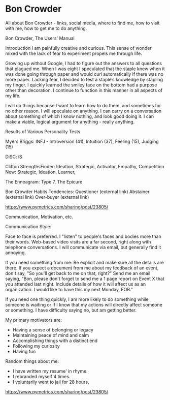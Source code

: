 # Bon Crowder
All about Bon Crowder - links, social media, where to find me, how to visit with me, how to get me to do anything.

Bon Crowder, The Users' Manual

Introduction
I am painfully creative and curious. This sense of wonder mixed with the lack of fear to experiment propels me through life.

Growing up without Google, I had to figure out the answers to all questions that plagued me. When I was eight I speculated that the staple knew when it was done going through paper and would curl automatically if there was no more paper. Lacking fear, I decided to test a staple’s knowledge by stapling my finger. I quickly learned the smiley face on the bottom had a purpose other than decoration. I continue to function in this manner in all aspects of my life.

I will do things because I want to learn how to do them, and sometimes for no other reason. I will speculate on anything. I can carry on a conversation about something of which I know nothing, and look good doing it. I can make a viable, logical argument for anything - really anything.

Results of Various Personality Tests

Myers Briggs: INFJ - Introversion (41), Intuition (37), Feeling (15), Judging (15)

DiSC: iS

Clifton StrengthsFinder: Ideation, Strategic, Activator, Empathy, Competition
New: Strategic, Ideation, Learner,

The Enneagram: Type 7, The Epicure

Bon Crowder Habits Tendencies:
Questioner (external link)
Abstainer (external link)
Over-buyer (external link)

https://www.pymetrics.com/sharing/post/23805/

Communication, Motivation, etc.

Communication Style:

Face to face is preferred. I "listen" to people's faces and bodies more than their words. Web-based video visits are a far second, right along with telephone conversations. I will communicate via email, but generally find it annoying.

If you need something from me:
Be explicit and make sure all the details are there. If you expect a document from me about my feedback of an event, don't say, "So you'll get back to me on that, right?" Send me an email saying, "Bon, please don't forget to send me a 1 page report on Event X that you attended last night. Include details of how it will affect us as an organization. I would like to have this my next Monday, EOB."

If you need one thing quickly, I am more likely to do something while someone is waiting or if I know that my actions will directly affect someone or something. I have difficulty saying no, but am getting better.

My primary motivators are:

- Having a sense of belonging or legacy
- Maintaining peace of mind and calm
- Accomplishing things with a distinct end
- Following my curiosity
- Having fun

Random things about me:

- I have written my resume' in rhyme.
- I rebranded myself 4 times.
- I voluntarily went to jail for 28 hours.

https://www.pymetrics.com/sharing/post/23805/


